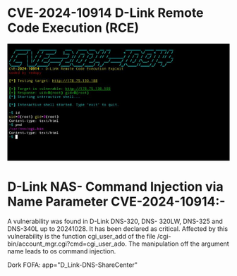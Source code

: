 # CVE-2024-10914  D-Link Remote Code Execution (RCE)
<img src=https://github.com/redspy-sec/D-Link/blob/e20a3a8ef405183b9d4d3b5b4225fb8c2cff3fd1/Screenshot_20241207-002840.jpg/>

# D-Link NAS- Command Injection via Name Parameter CVE-2024-10914:- 
A vulnerability was found in D-Link DNS-320, DNS- 320LW, DNS-325 and DNS-340L up to 20241028. It has been declared as critical. Affected by this vulnerability is the function cgi_user_add of the file /cgi-bin/account_mgr.cgi?cmd=cgi_user_ado. The manipulation off the argument name leads to os command injection. 

Dork FOFA: app="D_Link-DNS-ShareCenter"
